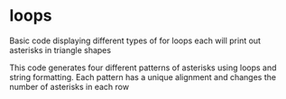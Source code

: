 # loops
Basic code displaying different types of for loops 
each will print out asterisks in triangle shapes 

This code generates four different patterns of asterisks using loops and string formatting. 
Each pattern has a unique alignment and changes the number of asterisks in each row
